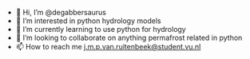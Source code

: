 - 👋 Hi, I’m @degabbersaurus
- 👀 I’m interested in python hydrology models
- 🌱 I’m currently learning to use python for hydrology
- 💞️ I’m looking to collaborate on anything permafrost related in python
- 📫 How to reach me j.m.p.van.ruitenbeek@student.vu.nl

<!---
degabbersaurus/degabbersaurus is a ✨ special ✨ repository because its `README.md` (this file) appears on your GitHub profile.
You can click the Preview link to take a look at your changes.
--->
